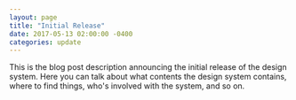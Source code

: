 ```yaml
---
layout: page
title: "Initial Release"
date: 2017-05-13 02:00:00 -0400
categories: update
---
```


This is the blog post description announcing the initial release of the design system. Here you can talk about what contents the design system contains, where to find things, who's involved with the system, and so on.
